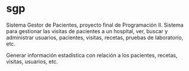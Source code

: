 sgp
===

Sistema Gestor de Pacientes, proyecto final de Programación II. 
Sistema para gestionar las visitas de pacientes a un hospital, ver, buscar y administrar usuarios, pacientes, 
visitas, recetas, pruebas de laboratorio, etc. 

Generar información estadística con relación a los pacientes, recetas, visitas, usuarios, etc.
